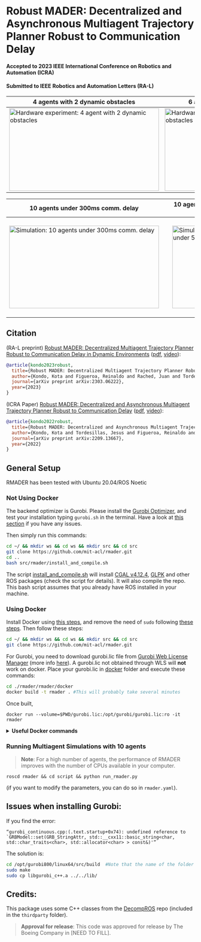 # Robust MADER: Decentralized and Asynchronous Multiagent Trajectory Planner Robust to Communication Delay #

#### **Accepted to 2023 IEEE International Conference on Robotics and Automation (ICRA)**
#### **Submitted to IEEE Robotics and Automation Letters (RA-L)**  

|4 agents with 2 dynamic obstacles|6 agents with 2 dynamic obstacles|
| ------------------------- | ------------------------- |
<a target="_blank" href="https://youtu.be/vH09kwJOBYs"><img src="./rmader/imgs/4agent2obs_shorter.gif" width="400" height="221" alt="Hardware experiment: 4 agent with 2 dynamic obstacles"></a> | <a target="_blank" href="https://youtu.be/vH09kwJOBYs"><img src="./rmader/imgs/6agent2obs_shorter.gif" width="400" height="221" alt="Hardware experiment: 6 agent with 2 dynamic obstacles"></a> | 

|10 agents under 300ms comm. delay|10 agents with 10 dynamic obstacles under 50ms comm. delay |
| ------------------------- | ------------------------- |
|<a target="_blank" href="https://youtu.be/vH09kwJOBYs"><img src="./rmader/imgs/rmader_cd300_sim_github.gif" width="400" height="221" alt="Simulation: 10 agents under 300ms comm. delay"></a> | <a target="_blank" href="https://youtu.be/vH09kwJOBYs"><img src="./rmader/imgs/rmader_obs_sim_github.gif" width="400" height="221" style="margin:20px 20px" alt="Simulation: 10 agents with 10 dynamic obstacles under 50ms comm. delay"></a>|  

## Citation

(RA-L preprint)  [Robust MADER: Decentralized Multiagent Trajectory Planner Robust to Communication Delay in Dynamic Environments](https://arxiv.org/abs/2303.06222) ([pdf](https://arxiv.org/abs/2303.06222), [video](https://youtu.be/i1d8di2Nrbs)):

```bibtex
@article{kondo2023robust,
  title={Robust MADER: Decentralized Multiagent Trajectory Planner Robust to Communication Delay in Dynamic Environments},
  author={Kondo, Kota and Figueroa, Reinaldo and Rached, Juan and Tordesillas, Jesus and Lusk, Parker C and How, Jonathan P},
  journal={arXiv preprint arXiv:2303.06222},
  year={2023}
}
```

(ICRA Paper) [Robust MADER: Decentralized and Asynchronous Multiagent Trajectory Planner Robust to Communication Delay](https://arxiv.org/abs/2209.13667) ([pdf](https://arxiv.org/abs/2209.13667), [video](https://youtu.be/vH09kwJOBYs)):

```bibtex
@article{kondo2022robust,
  title={Robust MADER: Decentralized and Asynchronous Multiagent Trajectory Planner Robust to Communication Delay},
  author={Kondo, Kota and Tordesillas, Jesus and Figueroa, Reinaldo and Rached, Juan and Merkel, Joseph and Lusk, Parker C and How, Jonathan P},
  journal={arXiv preprint arXiv:2209.13667},
  year={2022}
}
```

## General Setup

RMADER has been tested with Ubuntu 20.04/ROS Noetic

### Not Using Docker

The backend optimizer is Gurobi. Please install the [Gurobi Optimizer](https://www.gurobi.com/products/gurobi-optimizer/), and test your installation typing `gurobi.sh` in the terminal. Have a look at [this section](#issues-when-installing-gurobi) if you have any issues.

Then simply run this commands:

```bash
cd ~/ && mkdir ws && cd ws && mkdir src && cd src
git clone https://github.com/mit-acl/rmader.git
cd ..
bash src/rmader/install_and_compile.sh      
```

The script [install_and_compile.sh](https://github.com/mit-acl/rmader/blob/master/install_and_compile.sh) will install [CGAL v4.12.4](https://www.cgal.org/), [GLPK](https://www.gnu.org/software/glpk/) and other ROS packages (check the script for details). It will also compile the repo. This bash script assumes that you already have ROS installed in your machine. 

### Using Docker

Install Docker using [this steps](https://docs.docker.com/engine/install/ubuntu/#install-using-the-repository), and remove the need of `sudo` following [these steps](https://docs.docker.com/engine/install/linux-postinstall/). Then follow these steps:

```bash
cd ~/ && mkdir ws && cd ws && mkdir src && cd src
git clone https://github.com/mit-acl/rmader.git
```

For Gurobi, you need to download gurobi.lic file from [Gurobi Web License Manager](https://license.gurobi.com/manager/licenses) (more info [here](https://www.gurobi.com/web-license-service/)). A gurobi.lic not obtained through WLS will **not** work on docker. Place your gurobi.lic in [docker](https://github.com/mit-acl/rmader/docker) folder and execute these commands:

```bash
cd ./rmader/rmader/docker
docker build -t rmader . #This will probably take several minutes
```
Once built, 
```
docker run --volume=$PWD/gurobi.lic:/opt/gurobi/gurobi.lic:ro -it rmader
```

<details>
  <summary> <b>Useful Docker commands</b></summary>
  
```bash
docker container ls -a  #Show a list of the containers
docker rm $(docker ps -aq) #remove all the containers
docker image ls #Show a lis of the images
docker image rm XXX #remove a specific image

### lambda machine simulation
docker build -f rmader/rmader/docker/Dockerfile -t rmader .
docker run --cpus=48 --volume=/home/kkondo/rmader_project/rmader_ws/src/rmader/rmader/docker/gurobi.lic:/opt/gurobi/gurobi.lic:ro --volume=/home/kkondo/data:/home/kota/data -it rmader
```

</details>

### Running Multiagent Simulations with 10 agents

> **Note**: For a high number of agents, the performance of RMADER improves with the number of CPUs available in your computer. 

```
roscd rmader && cd script && python run_rmader.py
```

(if you want to modify the parameters, you can do so in `rmader.yaml`).

## Issues when installing Gurobi:

If you find the error:
```
“gurobi_continuous.cpp:(.text.startup+0x74): undefined reference to
`GRBModel::set(GRB_StringAttr, std::__cxx11::basic_string<char,
std::char_traits<char>, std::allocator<char> > const&)'”
```
The solution is:

```bash
cd /opt/gurobi800/linux64/src/build  #Note that the name of the folder gurobi800 changes according to the Gurobi version
sudo make
sudo cp libgurobi_c++.a ../../lib/
```
## Credits:
This package uses some C++ classes from the [DecompROS](https://github.com/sikang/DecompROS) repo (included in the `thirdparty` folder).

> **Approval for release**: This code was approved for release by The Boeing Company in [NEED TO FILL]. 

